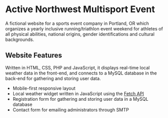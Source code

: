 # Active Northwest Multisport Event

A fictional website for a sports event company in Portland, OR which organizes a yearly inclusive running/triathlon event weekend for athletes of all physical abilities, national origins, gender identifications and cultural backgrounds.

## Website Features

Written in HTML, CSS, PHP and JavaScript, it displays real-time local weather data in the front-end, and connects to a MySQL database in the back-end for gathering and storing user data.

* Mobile-first responsive layout
* Local weather widget written in JavaScript using the [Fetch API](https://developer.mozilla.org/en-US/docs/Web/API/Fetch_API)
* Registration form for gathering and storing user data in a MySQL database
* Contact form for emailing administrators through SMTP
